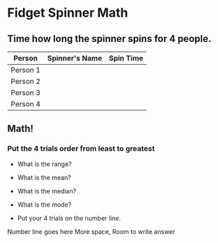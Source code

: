 # Fidget Spinner Math

## Time how long the spinner spins for 4 people. 


Person | Spinner's Name | Spin Time
-------- | ---- | -------------
Person 1 |
Person 2 |
Person 3 |
Person 4 |


## Math!

### Put the 4 trials order from least to greatest

- What is the range?

- What is the mean?

- What is the median? 

- What is the mode?

- Put your 4 trials on the number line.

Number line goes here
More space, Room to write answer 
